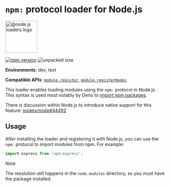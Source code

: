 # `npm:` protocol loader for Node.js

<img src="https://raw.githubusercontent.com/nodejs-loaders/nodejs-loaders/refs/heads/main/logo.svg" height="100" width="100" alt="@node.js loaders logo" />

[![npm version](https://img.shields.io/npm/v/@nodejs-loaders/npm-protocol.svg)](https://www.npmjs.com/package/@nodejs-loaders/npm-protocol)
![unpacked size](https://img.shields.io/npm/unpacked-size/@nodejs-loaders/npm-protocol)

**Environments**: dev, test

**Compatible APIs**: [`module.register`](https://nodejs.org/api/module.html#moduleregisterspecifier-parenturl-options), [`module.registerHooks`](https://nodejs.org/api/module.html#moduleregisterhooksoptions)

This loader enables loading modules using the `npm:` protocol in Node.js. This syntax is used most notably by Deno to [import npm packages](https://docs.deno.com/runtime/fundamentals/node/#using-npm-packages).

There is discussion within Node.js to introduce native support for this feature: [nodejs/node#44492](https://github.com/nodejs/node/issues/44492)

## Usage

After installing the loader and registering it with Node.js, you can use the `npm:` protocol to import modules from npm. For example:

```js
import express from 'npm:express';
```

> [!NOTE]
> The resolution still happens in the `node_modules` directory, so you must have the package installed.
